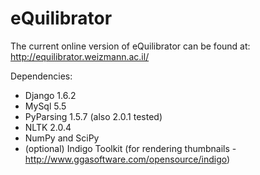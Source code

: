 eQuilibrator
============

The current online version of eQuilibrator can be found at:
http://equilibrator.weizmann.ac.il/

Dependencies:
- Django 1.6.2
- MySql 5.5
- PyParsing 1.5.7 (also 2.0.1 tested)
- NLTK 2.0.4
- NumPy and SciPy
- (optional) Indigo Toolkit (for rendering thumbnails - http://www.ggasoftware.com/opensource/indigo)

